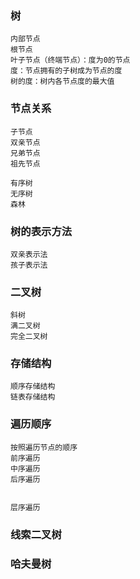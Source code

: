 ### 树
    内部节点
    根节点
    叶子节点（终端节点）：度为0的节点
    度：节点拥有的子树成为节点的度
    树的度：树内各节点度的最大值

### 节点关系
    子节点
    双亲节点
    兄弟节点
    祖先节点

    有序树
    无序树
    森林

### 树的表示方法
    双亲表示法
    孩子表示法

### 二叉树
    斜树
    满二叉树
    完全二叉树

### 存储结构
    顺序存储结构
    链表存储结构

### 遍历顺序
    按照遍历节点的顺序
    前序遍历
    中序遍历
    后序遍历


    层序遍历

### 线索二叉树


### 哈夫曼树



